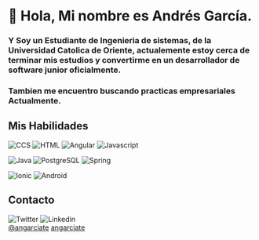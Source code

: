 # 👋 Hola, Mi nombre es Andrés García.
### Y Soy un Estudiante de Ingenieria de sistemas, de la Universidad Catolica de Oriente, actualemente estoy cerca de terminar mis estudios y convertirme en un desarrollador de software junior oficialmente.
### Tambien me encuentro buscando practicas empresariales Actualmente.

## Mis Habilidades

![CCS](https://img.shields.io/badge/CSS-06aed5?&style=for-the-badge&logo=css3&logoColor=white) ![HTML](https://img.shields.io/badge/HTML-fc440f?style=for-the-badge&logo=html5&logoColor=white) ![Angular](https://img.shields.io/badge/Angular-DD0031?style=for-the-badge&logo=angular&logoColor=white) ![Javascript](https://img.shields.io/badge/JavaScript-323330?style=for-the-badge&logo=javascript&logoColor=F7DF1E)</br>

![Java](https://img.shields.io/badge/Java-ED8B00?style=for-the-badge&logo=java&logoColor=black) ![PostgreSQL](https://img.shields.io/badge/PostgreSQL-316192?style=for-the-badge&logo=postgresql&logoColor=white) ![Spring](https://img.shields.io/badge/Spring-6DB33F?style=for-the-badge&logo=spring&logoColor=white)</br>

![Ionic](https://img.shields.io/badge/Ionic-3498DB?style=for-the-badge&logo=Ionic&logoColor=white) ![Android](https://img.shields.io/badge/Android-3DDC84?style=for-the-badge&logo=android&logoColor=white)</br>

## Contacto

![Twitter](https://img.shields.io/badge/Twitter-1DA1F2?style=for-the-badge&logo=twitter&logoColor=white) ![Linkedin](https://img.shields.io/badge/LinkedIn-0077B5?style=for-the-badge&logo=linkedin&logoColor=white)
</br>
[@angarciate](https://twitter.com/angarciate) [angarciate](www.linkedin.com/in/angarciate)
